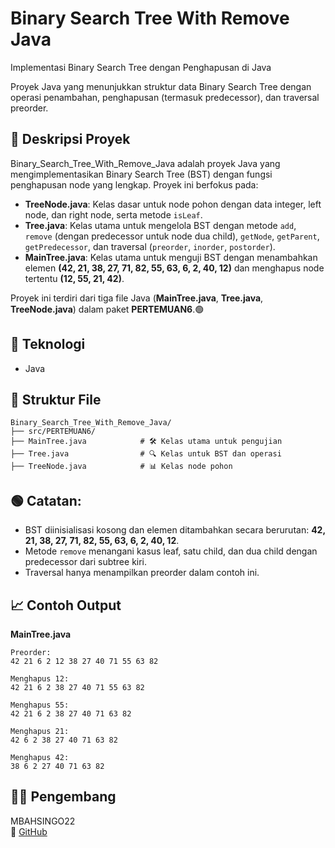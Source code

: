 # Binary Search Tree With Remove Java

Implementasi Binary Search Tree dengan Penghapusan di Java

Proyek Java yang menunjukkan struktur data Binary Search Tree dengan operasi penambahan, penghapusan (termasuk predecessor), dan traversal preorder.

## 📖 Deskripsi Proyek
Binary_Search_Tree_With_Remove_Java adalah proyek Java yang mengimplementasikan Binary Search Tree (BST) dengan fungsi penghapusan node yang lengkap. Proyek ini berfokus pada:
- **TreeNode.java**: Kelas dasar untuk node pohon dengan data integer, left node, dan right node, serta metode `isLeaf`.
- **Tree.java**: Kelas utama untuk mengelola BST dengan metode `add`, `remove` (dengan predecessor untuk node dua child), `getNode`, `getParent`, `getPredecessor`, dan traversal (`preorder`, `inorder`, `postorder`).
- **MainTree.java**: Kelas utama untuk menguji BST dengan menambahkan elemen **(42, 21, 38, 27, 71, 82, 55, 63, 6, 2, 40, 12)** dan menghapus node tertentu **(12, 55, 21, 42)**.

Proyek ini terdiri dari tiga file Java (**MainTree.java**, **Tree.java**, **TreeNode.java**) dalam paket **PERTEMUAN6**.🟢

## 🧠 Teknologi
- Java

## 📂 Struktur File
```
Binary_Search_Tree_With_Remove_Java/
├── src/PERTEMUAN6/
├── MainTree.java            # 🛠️ Kelas utama untuk pengujian
├── Tree.java                # 🔍 Kelas untuk BST dan operasi
├── TreeNode.java            # 📊 Kelas node pohon
```

## 🟢 Catatan:
- BST diinisialisasi kosong dan elemen ditambahkan secara berurutan: **42, 21, 38, 27, 71, 82, 55, 63, 6, 2, 40, 12**.
- Metode `remove` menangani kasus leaf, satu child, dan dua child dengan predecessor dari subtree kiri.
- Traversal hanya menampilkan preorder dalam contoh ini.

## 📈 Contoh Output
**MainTree.java**
```
Preorder:
42 21 6 2 12 38 27 40 71 55 63 82

Menghapus 12:
42 21 6 2 38 27 40 71 55 63 82

Menghapus 55:
42 21 6 2 38 27 40 71 63 82

Menghapus 21:
42 6 2 38 27 40 71 63 82

Menghapus 42:
38 6 2 27 40 71 63 82
```

## 👨‍💻 Pengembang
MBAHSINGO22  
🔗 [GitHub](https://github.com/MBAHSINGO22)
